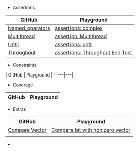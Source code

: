 * Assertions

| GitHub          | Playground          |  
|---|---|  
| [Named_operators](https://github.com/DeCodeWithAbhay/SystemVerilog/tree/main/Assertions/Named_Operators) | [assertions: complex](https://www.edaplayground.com/x/NQJz)|    
|[Multithread](https://github.com/DeCodeWithAbhay/SystemVerilog/tree/main/Assertions/Multithread)               | [assertion: Multithread](https://www.edaplayground.com/x/Rbnv)                    |
|[Until](https://github.com/DeCodeWithAbhay/SystemVerilog/tree/main/Assertions/Until) | [assertions: until](https://www.edaplayground.com/x/uZDM)|
|[Throughout](https://github.com/DeCodeWithAbhay/SystemVerilog/tree/main/Assertions/Throughout)|[assertions: Throughput End Test](https://www.edaplayground.com/x/j6yW)|

* Constraints
  
| GitHub          | Playground          |  `
|---|---|

* Coverage

| GitHub          | Playground          |  
|---|---|  

* Extras

| GitHub          | Playground          |  
|---|---|  
|[Compare Vector](https://github.com/DeCodeWithAbhay/SystemVerilog/tree/main/Extras/Compare-Vector)| [Compare bit with non zero vector](https://www.edaplayground.com/x/PCAJ)|
|||

* 





